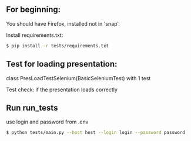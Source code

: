 ## For beginning:

You should have Firefox, installed not in 'snap'.

Install requirements.txt:

```bash
$ pip install -r tests/requirements.txt
```


## Test for loading presentation:
class PresLoadTestSelenium(BasicSeleniumTest) with 1 test

Test check: if the presentation loads correctly

## Run run_tests

use login and password from .env

```bash
$ python tests/main.py --host host --login login --password password
```
